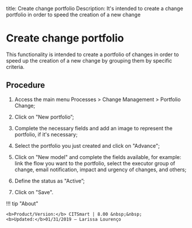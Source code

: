 title: Create change portfolio
Description: It's intended to create a change portfolio in order to speed the creation of a new change
# Create change portfolio

This functionality is intended to create a portfolio of changes in order to speed up the creation of a new change by grouping them by specific criteria.

Procedure 
-------------

1.  Access the main menu Processes \>
    Change Management \> Portfolio Change;

2.  Click on "New portfolio”;

3.  Complete the necessary fields and add an image to represent the
    portfolio, if it's necessary;

4.  Select the portfolio you just created and click on "Advance";

5.  Click on "New model" and complete the fields available, for example:
    link the flow you want to the portfolio, select the executor group of
    change, email notification, impact and urgency of changes, and others;

6.  Define the status as "Active”;  

7.  Click on "Save".

!!! tip "About"

    <b>Product/Version:</b> CITSmart | 8.00 &nbsp;&nbsp;
    <b>Updated:</b>01/31/2019 – Larissa Lourenço
